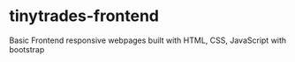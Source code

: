 # tinytrades-frontend
Basic Frontend responsive webpages built with HTML, CSS, JavaScript with bootstrap
